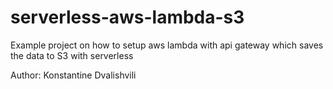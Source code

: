 # serverless-aws-lambda-s3

Example project on how to setup aws lambda with api gateway which saves the data to S3 with serverless

Author: Konstantine Dvalishvili
